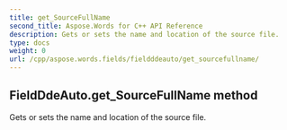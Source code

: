 ```yaml
---
title: get_SourceFullName
second_title: Aspose.Words for C++ API Reference
description: Gets or sets the name and location of the source file. 
type: docs
weight: 0
url: /cpp/aspose.words.fields/fieldddeauto/get_sourcefullname/
---
```

## FieldDdeAuto.get_SourceFullName method


Gets or sets the name and location of the source file.

